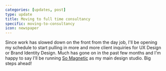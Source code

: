 ```yaml
---
categories: [updates, post]
type: update
title: Moving to full time consultancy
specific: moving-to-consultancy
icon: newspaper
---
```

Since work has slowed down on the front from the day job, I'll be opening my schedule to start pulling in more and more client inquiries for UX Design or Brand Identity Design. Much has gone on in the past few months and I'm happy to say I'll be running <a href="https://somagnetic">So Magnetic</a> as my main design studio. Big steps ahead!
